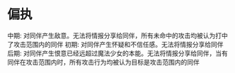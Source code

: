 # 偏执

中期: 对同伴产生敌意。无法将情报分享给同伴，所有未命中的攻击均被认为打中了攻击范围内的同伴
初期: 对同伴产生怀疑和不信任感。无法将情报分享给同伴
后期: 对同伴产生恨意已经远超过魔法少女的本能。无法将情报分享给同伴，当有同伴在攻击范围内时，所有攻击行为均被认为目标是攻击范围内的同伴